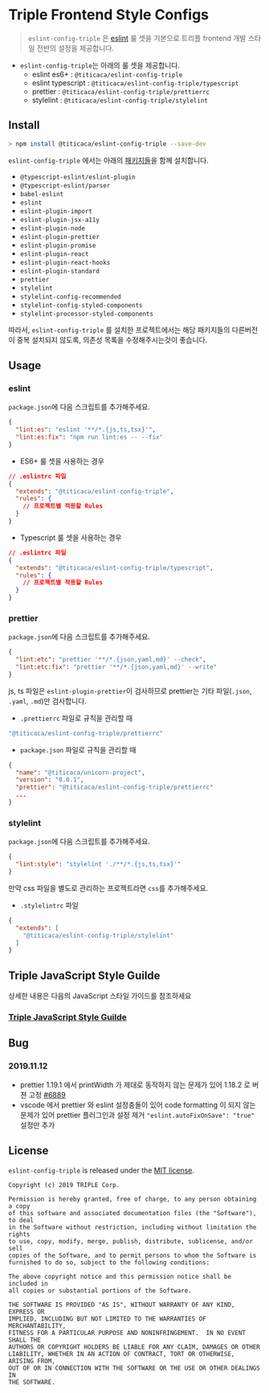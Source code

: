 # Triple Frontend Style Configs

> `eslint-config-triple` 은 [eslint](http://eslint.org/) 룰 셋을 기본으로 트리플 frontend 개발 스타일 전반의 설정을 제공합니다.

- `eslint-config-triple`는 아래의 룰 셋을 제공합니다.
  - eslint es6+ : `@titicaca/eslint-config-triple`
  - eslint typescript : `@titicaca/eslint-config-triple/typescript`
  - prettier : `@titicaca/eslint-config-triple/prettierrc`
  - stylelint : `@titicaca/eslint-config-triple/stylelint`

## Install

```bash
> npm install @titicaca/eslint-config-triple --save-dev
```

`eslint-config-triple` 에서는 아래의 [패키지들](https://github.com/titicacadev/eslint-config-triple/blob/master/package.json#L37)을 함께 설치합니다.

- `@typescript-eslint/eslint-plugin`
- `@typescript-eslint/parser`
- `babel-eslint`
- `eslint`
- `eslint-plugin-import`
- `eslint-plugin-jsx-a11y`
- `eslint-plugin-node`
- `eslint-plugin-prettier`
- `eslint-plugin-promise`
- `eslint-plugin-react`
- `eslint-plugin-react-hooks`
- `eslint-plugin-standard`
- `prettier`
- `stylelint`
- `stylelint-config-recommended`
- `stylelint-config-styled-components`
- `stylelint-processor-styled-components`

따라서, `eslint-config-triple` 를 설치한 프로젝트에서는 해당 패키지들의 다른버전이 중복 설치되지 않도록,
의존성 목록을 수정해주시는것이 좋습니다.

## Usage

### eslint

`package.json`에 다음 스크립트를 추가해주세요.

```json
{
  "lint:es": "eslint '**/*.{js,ts,tsx}'",
  "lint:es:fix": "npm run lint:es -- --fix"
}
```

- ES6+ 룰 셋을 사용하는 경우

```json
// .eslintrc 파일
{
  "extends": "@titicaca/eslint-config-triple",
  "rules": {
    // 프로젝트별 적용할 Rules
  }
}
```

- Typescript 룰 셋을 사용하는 경우

```json
// .eslintrc 파일
{
  "extends": "@titicaca/eslint-config-triple/typescript",
  "rules": {
    // 프로젝트별 적용할 Rules
  }
}
```

### prettier

`package.json`에 다음 스크립트를 추가해주세요.

```json
{
  "lint:etc": "prettier '**/*.{json,yaml,md}' --check",
  "lint:etc:fix": "prettier '**/*.{json,yaml,md}' --write"
}
```

js, ts 파일은 `eslint-plugin-prettier`이 검사하므로 prettier는 기타 파일(`.json`, `.yaml`, `.md`)만 검사합니다.

- `.prettierrc` 파일로 규칙을 관리할 때

```js
"@titicaca/eslint-config-triple/prettierrc"
```

- `package.json` 파일로 규칙을 관리할 때

```json
{
  "name": "@titicaca/unicorn-project",
  "version": "0.0.1",
  "prettier": "@titicaca/eslint-config-triple/prettierrc"
  ...
}
```

### stylelint

`package.json`에 다음 스크립트를 추가해주세요.

```json
{
  "lint:style": "stylelint './**/*.{js,ts,tsx}'"
}
```

만약 css 파일을 별도로 관리하는 프로젝트라면 `css`를 추가해주세요.

- `.stylelintrc` 파일

```json
{
  "extends": [
    "@titicaca/eslint-config-triple/stylelint"
  ]
}
```

## Triple JavaScript Style Guilde

상세한 내용은 다음의 JavaScript 스타일 가이드를 참조하세요

### [Triple JavaScript Style Guilde](STYLE_GUIDE.md)

## Bug

### 2019.11.12

- prettier 1.19.1 에서 printWidth 가 제대로 동작하지 않는 문제가 있어 1.18.2 로 버젼 고정 [#6889](https://github.com/prettier/prettier/issues/6899)
- vscode 에서 prettier 와 eslint 설정충돌이 있어 code formatting 이 되지 않는 문제가 있어 prettier 플러그인과 설정 제거 `"eslint.autoFixOnSave": "true"` 설정만 추가

## License

`eslint-config-triple` is released under the [MIT license](LICENSE).

```text
Copyright (c) 2019 TRIPLE Corp.

Permission is hereby granted, free of charge, to any person obtaining a copy
of this software and associated documentation files (the "Software"), to deal
in the Software without restriction, including without limitation the rights
to use, copy, modify, merge, publish, distribute, sublicense, and/or sell
copies of the Software, and to permit persons to whom the Software is
furnished to do so, subject to the following conditions:

The above copyright notice and this permission notice shall be included in
all copies or substantial portions of the Software.

THE SOFTWARE IS PROVIDED "AS IS", WITHOUT WARRANTY OF ANY KIND, EXPRESS OR
IMPLIED, INCLUDING BUT NOT LIMITED TO THE WARRANTIES OF MERCHANTABILITY,
FITNESS FOR A PARTICULAR PURPOSE AND NONINFRINGEMENT.  IN NO EVENT SHALL THE
AUTHORS OR COPYRIGHT HOLDERS BE LIABLE FOR ANY CLAIM, DAMAGES OR OTHER
LIABILITY, WHETHER IN AN ACTION OF CONTRACT, TORT OR OTHERWISE, ARISING FROM,
OUT OF OR IN CONNECTION WITH THE SOFTWARE OR THE USE OR OTHER DEALINGS IN
THE SOFTWARE.
```
